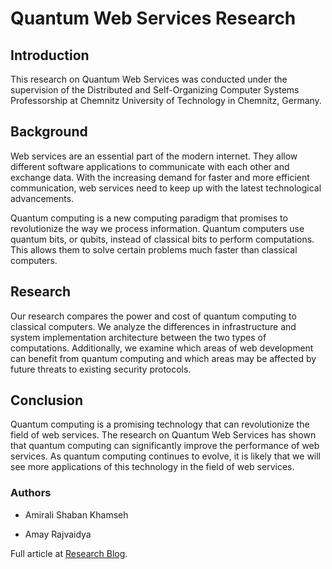 
# Quantum Web Services Research 
## Introduction
This research on Quantum Web Services was conducted under the supervision of the Distributed and Self-Organizing Computer Systems Professorship at Chemnitz University of Technology in Chemnitz, Germany.

## Background
Web services are an essential part of the modern internet. They allow different software applications to communicate with each other and exchange data. With the increasing demand for faster and more efficient communication, web services need to keep up with the latest technological advancements.

Quantum computing is a new computing paradigm that promises to revolutionize the way we process information. Quantum computers use quantum bits, or qubits, instead of classical bits to perform computations. This allows them to solve certain problems much faster than classical computers.

## Research
Our research compares the power and cost of quantum computing to classical computers. We analyze the differences in infrastructure and system implementation architecture between the two types of computations. Additionally, we examine which areas of web development can benefit from quantum computing and which areas may be affected by future threats to existing security protocols.

## Conclusion
Quantum computing is a promising technology that can revolutionize the field of web services. The research on Quantum Web Services has shown that quantum computing can significantly improve the performance of web services. As quantum computing continues to evolve, it is likely that we will see more applications of this technology in the field of web services.

### Authors
- Amirali Shaban Khamseh
+ Amay Rajvaidya

Full article at  [Research Blog](https://pages.github.com/).

